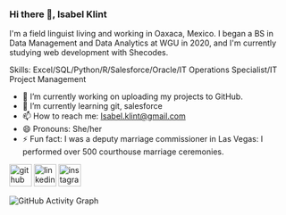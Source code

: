 ### Hi there 👋, Isabel Klint

I'm a field linguist living and working in Oaxaca, Mexico. I began a BS in Data Management and Data Analytics at WGU in 2020, and I'm currently studying web development with Shecodes.

Skills: Excel/SQL/Python/R/Salesforce/Oracle/IT Operations Specialist/IT Project Management

- 🔭 I’m currently working on uploading my projects to GitHub. 
- 🌱 I’m currently learning git, salesforce 
- 📫 How to reach me: Isabel.klint@gmail.com 
- 😄 Pronouns: She/her 
- ⚡ Fun fact: I was a deputy marriage commissioner in Las Vegas: I performed over 500 courthouse marriage ceremonies. 


[<img src='https://cdn.jsdelivr.net/npm/simple-icons@3.0.1/icons/github.svg' alt='github' height='40'>](https://github.com/isabelklint)  [<img src='https://cdn.jsdelivr.net/npm/simple-icons@3.0.1/icons/linkedin.svg' alt='linkedin' height='40'>](https://www.linkedin.com/in/isabel-klint-09586522/)  [<img src='https://cdn.jsdelivr.net/npm/simple-icons@3.0.1/icons/instagram.svg' alt='instagram' height='40'>](https://www.instagram.com/isabelklint/)  

![GitHub Activity Graph](https://activity-graph.herokuapp.com/graph?username=isabelklint)  


